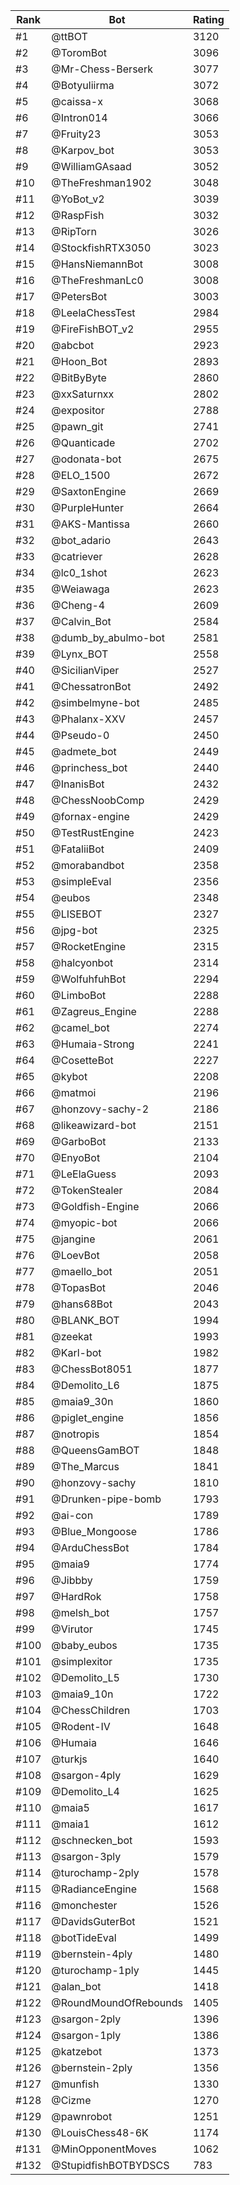 Rank|Bot|Rating
---|---|---
#1|@ttBOT|3120
#2|@ToromBot|3096
#3|@Mr-Chess-Berserk|3077
#4|@Botyuliirma|3072
#5|@caissa-x|3068
#6|@Intron014|3066
#7|@Fruity23|3053
#8|@Karpov_bot|3053
#9|@WilliamGAsaad|3052
#10|@TheFreshman1902|3048
#11|@YoBot_v2|3039
#12|@RaspFish|3032
#13|@RipTorn|3026
#14|@StockfishRTX3050|3023
#15|@HansNiemannBot|3008
#16|@TheFreshmanLc0|3008
#17|@PetersBot|3003
#18|@LeelaChessTest|2984
#19|@FireFishBOT_v2|2955
#20|@abcbot|2923
#21|@Hoon_Bot|2893
#22|@BitByByte|2860
#23|@xxSaturnxx|2802
#24|@expositor|2788
#25|@pawn_git|2741
#26|@Quanticade|2702
#27|@odonata-bot|2675
#28|@ELO_1500|2672
#29|@SaxtonEngine|2669
#30|@PurpleHunter|2664
#31|@AKS-Mantissa|2660
#32|@bot_adario|2643
#33|@catriever|2628
#34|@lc0_1shot|2623
#35|@Weiawaga|2623
#36|@Cheng-4|2609
#37|@Calvin_Bot|2584
#38|@dumb_by_abulmo-bot|2581
#39|@Lynx_BOT|2558
#40|@SicilianViper|2527
#41|@ChessatronBot|2492
#42|@simbelmyne-bot|2485
#43|@Phalanx-XXV|2457
#44|@Pseudo-0|2450
#45|@admete_bot|2449
#46|@princhess_bot|2440
#47|@InanisBot|2432
#48|@ChessNoobComp|2429
#49|@fornax-engine|2429
#50|@TestRustEngine|2423
#51|@FataliiBot|2409
#52|@morabandbot|2358
#53|@simpleEval|2356
#54|@eubos|2348
#55|@LISEBOT|2327
#56|@jpg-bot|2325
#57|@RocketEngine|2315
#58|@halcyonbot|2314
#59|@WolfuhfuhBot|2294
#60|@LimboBot|2288
#61|@Zagreus_Engine|2288
#62|@camel_bot|2274
#63|@Humaia-Strong|2241
#64|@CosetteBot|2227
#65|@kybot|2208
#66|@matmoi|2196
#67|@honzovy-sachy-2|2186
#68|@likeawizard-bot|2151
#69|@GarboBot|2133
#70|@EnyoBot|2104
#71|@LeElaGuess|2093
#72|@TokenStealer|2084
#73|@Goldfish-Engine|2066
#74|@myopic-bot|2066
#75|@jangine|2061
#76|@LoevBot|2058
#77|@maello_bot|2051
#78|@TopasBot|2046
#79|@hans68Bot|2043
#80|@BLANK_BOT|1994
#81|@zeekat|1993
#82|@Karl-bot|1982
#83|@ChessBot8051|1877
#84|@Demolito_L6|1875
#85|@maia9_30n|1860
#86|@piglet_engine|1856
#87|@notropis|1854
#88|@QueensGamBOT|1848
#89|@The_Marcus|1841
#90|@honzovy-sachy|1810
#91|@Drunken-pipe-bomb|1793
#92|@ai-con|1789
#93|@Blue_Mongoose|1786
#94|@ArduChessBot|1784
#95|@maia9|1774
#96|@Jibbby|1759
#97|@HardRok|1758
#98|@melsh_bot|1757
#99|@Virutor|1745
#100|@baby_eubos|1735
#101|@simplexitor|1735
#102|@Demolito_L5|1730
#103|@maia9_10n|1722
#104|@ChessChildren|1703
#105|@Rodent-IV|1648
#106|@Humaia|1646
#107|@turkjs|1640
#108|@sargon-4ply|1629
#109|@Demolito_L4|1625
#110|@maia5|1617
#111|@maia1|1612
#112|@schnecken_bot|1593
#113|@sargon-3ply|1579
#114|@turochamp-2ply|1578
#115|@RadianceEngine|1568
#116|@monchester|1526
#117|@DavidsGuterBot|1521
#118|@botTideEval|1499
#119|@bernstein-4ply|1480
#120|@turochamp-1ply|1445
#121|@alan_bot|1418
#122|@RoundMoundOfRebounds|1405
#123|@sargon-2ply|1396
#124|@sargon-1ply|1386
#125|@katzebot|1373
#126|@bernstein-2ply|1356
#127|@munfish|1330
#128|@Cizme|1270
#129|@pawnrobot|1251
#130|@LouisChess48-6K|1174
#131|@MinOpponentMoves|1062
#132|@StupidfishBOTBYDSCS|783
